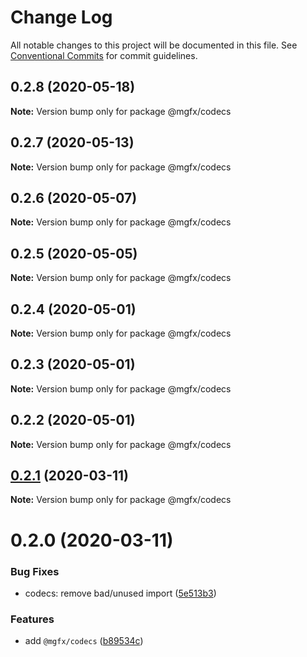 # Change Log

All notable changes to this project will be documented in this file.
See [Conventional Commits](https://conventionalcommits.org) for commit guidelines.

## 0.2.8 (2020-05-18)

**Note:** Version bump only for package @mgfx/codecs





## 0.2.7 (2020-05-13)

**Note:** Version bump only for package @mgfx/codecs





## 0.2.6 (2020-05-07)

**Note:** Version bump only for package @mgfx/codecs





## 0.2.5 (2020-05-05)

**Note:** Version bump only for package @mgfx/codecs





## 0.2.4 (2020-05-01)

**Note:** Version bump only for package @mgfx/codecs





## 0.2.3 (2020-05-01)

**Note:** Version bump only for package @mgfx/codecs





## 0.2.2 (2020-05-01)

**Note:** Version bump only for package @mgfx/codecs





## [0.2.1](https://github.com/ai-labs-team/mgFx/compare/@mgfx/codecs@0.2.0...@mgfx/codecs@0.2.1) (2020-03-11)

**Note:** Version bump only for package @mgfx/codecs





# 0.2.0 (2020-03-11)


### Bug Fixes

* codecs: remove bad/unused import ([5e513b3](https://github.com/ai-labs-team/mgFx/commit/5e513b3))


### Features

* add `@mgfx/codecs` ([b89534c](https://github.com/ai-labs-team/mgFx/commit/b89534c))
